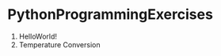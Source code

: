 <h1>PythonProgrammingExercises</h1>
  <ol>
    <li>HelloWorld!</li>
    <li>Temperature Conversion</li>
  </ol> 
   
